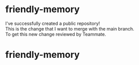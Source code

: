 # friendly-memory
I've successfully created a public repository!  
This is the change that I want to merge with the main branch.  
To get this new change reviewed by Teammate. 
# friendly-memory
